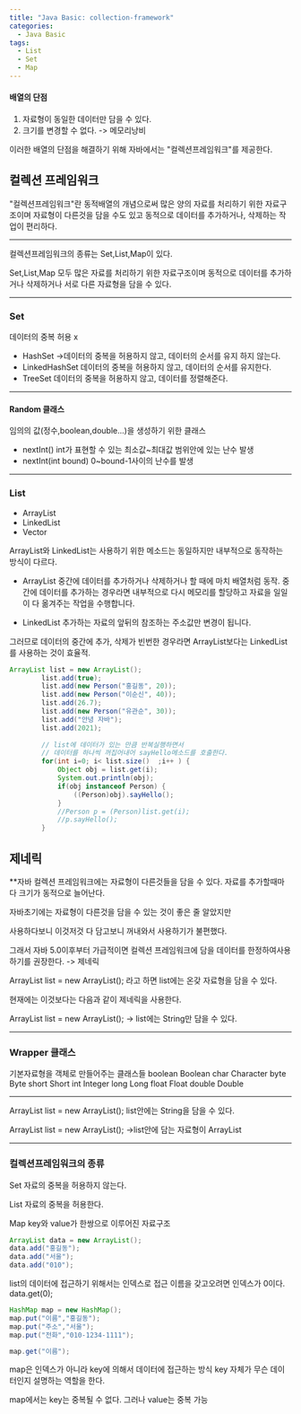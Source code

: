 ```yaml
---
title: "Java Basic: collection-framework"
categories:
  - Java Basic
tags:
  - List
  - Set
  - Map
---
```


#### 배열의 단점
1) 자료형이 동일한 데이터만 담을 수 있다.
2) 크기를 변경할 수 없다. -> 메모리낭비

이러한 배열의 단점을 해결하기 위해
자바에서는 "컬렉션프레임워크"를 제공한다.

## 컬렉션 프레임워크
"컬렉션프레임워크"란 동적배열의 개념으로써 
많은 양의 자료를 처리하기 위한 자료구조이며
자료형이 다른것을 담을 수도 있고
동적으로 데이터를 추가하거나, 삭제하는 작업이 편리하다.

---

컬렉션프레임워크의 종류는
Set,List,Map이 있다.

Set,List,Map 모두 많은 자료를 처리하기 위한 자료구조이며
동적으로 데이터를 추가하거나 삭제하거나 서로 다른 자료형을 담을 수 있다.

---

### Set
데이터의 중복 허용 x

- HashSet
->데이터의 중복을 허용하지 않고, 데이터의 순서를 유지 하지 않는다. 
- LinkedHashSet
데이터의 중복을 허용하지 않고, 데이터의 순서를 유지한다.
- TreeSet
데이터의 중복을 허용하지 않고, 데이터를 정렬해준다.
---
#### Random 클래스
임의의 값(정수,boolean,double...)을 생성하기 위한 클래스

- nextInt()			int가 표현할 수 있는 최소값~최대값 범위안에 있는 난수 발생
- nextInt(int bound)   0~bound-1사이의 난수를 발생
---
### List

- ArrayList
- LinkedList
- Vector


ArrayList와 LinkedList는 사용하기 위한 메소드는 동일하지만
내부적으로 동작하는 방식이 다르다.

- ArrayList
	중간에 데이터를 추가하거나 삭제하거나 할 때에 마치 배열처럼 동작.
	중간에 데이터를 추가하는 경우라면 내부적으로 다시 메모리를 할당하고
	자료을 일일이 다 옮겨주는 작업을 수행합니다.
	
- LinkedList
	추가하는 자료의 앞뒤의 참조하는 주소값만 변경이 됩니다.
	

그러므로 데이터의 중간에 추가, 삭제가 빈번한 경우라면
ArrayList보다는 LinkedList를 사용하는 것이 효율적.

```java
ArrayList list = new ArrayList();
		list.add(true);
		list.add(new Person("홍길동", 20));
		list.add(new Person("이순신", 40));
		list.add(26.7);
		list.add(new Person("유관순", 30));
		list.add("안녕 자바");
		list.add(2021);
		
		// list에 데이터가 있는 만큼 반복실행하면서
		// 데이터를 하나씩 꺼집어내어 sayHello메소드를 호출한다.
		for(int i=0; i< list.size()  ;i++ ) {
			Object obj = list.get(i);
			System.out.println(obj);
			if(obj instanceof Person) {
				((Person)obj).sayHello();
			}
			//Person p = (Person)list.get(i);
			//p.sayHello();
		}	

```
## 제네릭

**자바 컬렉션 프레임워크에는 자료형이 다른것들을 담을 수 있다.
자료를 추가할때마다 크기가 동적으로 늘어난다.

자바초기에는 자료형이 다른것을 담을 수 있는 것이
좋은 줄 알았지만

사용하다보니 이것저것 다 담고보니 꺼내와서 사용하기가 불편했다. 

그래서 자바 5.0이후부터
가급적이면 컬렉션 프레임워크에 담을 데이터를 한정하여사용하기를 권장한다.
-> 제네릭

ArrayList list = new ArrayList();
라고 하면 list에는 온갖 자료형을 담을 수 있다.

현재에는 이것보다는 다음과 같이 제네릭을 사용한다.

ArrayList<String> list = new ArrayList<String>();
-> list에는 String만 담을 수 있다. 

---
### Wrapper 클래스
기본자료형을 객체로 만들어주는 클래스들 
boolean Boolean
char	Character
byte	Byte
short	Short
int		Integer
long	Long
float	Float
double	Double

---

ArrayList<String> list = new ArrayList<String>();
list안에는 String을 담을 수 있다.

ArrayList<ArrayList> list = new ArrayList<ArrayList>();
->list안에 담는 자료형이 ArrayList

---

### 컬렉션프레임워크의 종류

Set		자료의 중복을 허용하지 않는다.

List	자료의 중복을 허용한다.

Map		key와 value가 한쌍으로 이루어진 자료구조

```java
ArrayList data = new ArrayList();
data.add("홍길동");
data.add("서울");
data.add("010");
```
list의 데이터에 접근하기 위해서는 인덱스로 접근
이름을 갖고오려면 인덱스가 0이다.
data.get(0);

```java
HashMap map = new HashMap();
map.put("이름","홍길동");
map.put("주소","서울");
map.put("전화","010-1234-1111");

map.get("이름");
```
map은 인덱스가 아니라 key에 의해서 데이터에 접근하는 방식
key 자체가 무슨 데이터인지 설명하는 역할을 한다.

map에서는
key는 중복될 수 없다.
그러나 value는 중복 가능 

